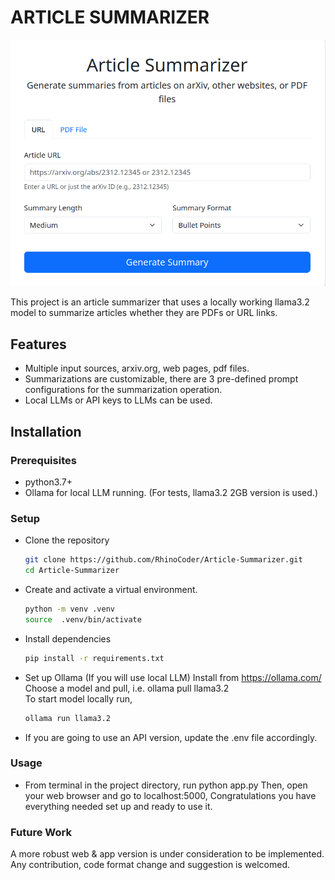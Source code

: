 # ARTICLE SUMMARIZER

![project-image.png](Images%20of%20Project/project-image.png)


This project is an article summarizer that uses a locally working llama3.2 model
to summarize articles whether they are PDFs or URL links.

## Features
- Multiple input sources, arxiv.org, web pages, pdf files.
- Summarizations are customizable, there are 3 pre-defined prompt configurations for the summarization operation.
- Local LLMs or API keys to LLMs can be used.

## Installation

### Prerequisites
- python3.7+
- Ollama for local LLM running. (For tests, llama3.2  2GB version is used.)

### Setup
- Clone the repository
    ```bash
    git clone https://github.com/RhinoCoder/Article-Summarizer.git
    cd Article-Summarizer

- Create and activate a virtual environment.
  ```bash
  python -m venv .venv
  source  .venv/bin/activate

- Install dependencies
   ```bash 
   pip install -r requirements.txt
- Set up Ollama (If you will use local LLM)
  Install from https://ollama.com/
  Choose a model and pull, i.e. ollama pull llama3.2  
  To start model locally run,  
  ```bash
  ollama run llama3.2
  
- If you are going to use an API version, update the .env file accordingly.

### Usage
- From terminal in the project directory, run
    python app.py
Then, open your web browser and go to localhost:5000,
Congratulations you have everything needed set up and ready to use it.

### Future Work
A more robust web & app version is under consideration to be implemented.
Any contribution, code format change and suggestion is welcomed.